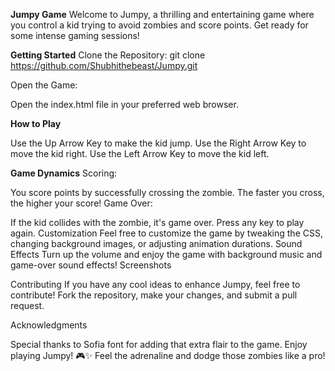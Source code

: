 <b>Jumpy Game</b>
Welcome to Jumpy, a thrilling and entertaining game where you control a kid trying to avoid zombies and score points. Get ready for some intense gaming sessions!

<b>Getting Started</b>
Clone the Repository:
git clone https://github.com/Shubhithebeast/Jumpy.git

Open the Game:</ul>

Open the index.html file in your preferred web browser.

<b>How to Play</b>
</ul>
Use the Up Arrow Key to make the kid jump.
Use the Right Arrow Key to move the kid right.
Use the Left Arrow Key to move the kid left.
</ul>

<b>Game Dynamics</b>
Scoring:

You score points by successfully crossing the zombie.
The faster you cross, the higher your score!
Game Over:</ul>

If the kid collides with the zombie, it's game over.
Press any key to play again.
Customization
Feel free to customize the game by tweaking the CSS, changing background images, or adjusting animation durations.
Sound Effects
Turn up the volume and enjoy the game with background music and game-over sound effects!
Screenshots

Contributing
If you have any cool ideas to enhance Jumpy, feel free to contribute! Fork the repository, make your changes, and submit a pull request.

Acknowledgments
</ul>
Special thanks to Sofia font for adding that extra flair to the game.
Enjoy playing Jumpy! 🎮✨ Feel the adrenaline and dodge those zombies like a pro!
